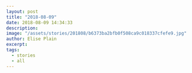 ```yaml
---
layout: post
title: "2018-08-09"
date: 2018-08-09 14:34:33
description: 
image: "/assets/stories/201808/b6373ba2bfb0f508ca9c018337cfefe9.jpg"
author: Elise Plain
excerpt: 
tags: 
  - stories
  - all
---
```



<p></p>
